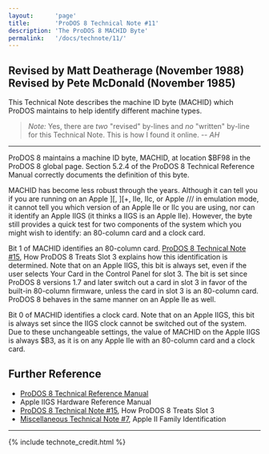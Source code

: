 ```yaml
---
layout:      'page'
title:       'ProDOS 8 Technical Note #11'
description: 'The ProDOS 8 MACHID Byte'
permalink:   '/docs/technote/11/'
---
```




<h2>Revised by Matt Deatherage (November 1988)
<br>Revised by Pete McDonald (November 1985)</h2>

<p>This Technical Note describes the machine ID byte (MACHID) which ProDOS 
maintains to help identify different machine types.</p>

<blockquote><em>Note:</em> Yes, there are <em>two</em> "revised" by-lines and 
<em>no</em> "written" by-line for this Technical Note.  This is how I found it 
online.  <em>-- AH</em></blockquote>

<hr>

<p>ProDOS 8 maintains a machine ID byte, MACHID, at location $BF98 in the
ProDOS 8 global page.  Section 5.2.4 of the ProDOS 8 Technical Reference
Manual correctly documents the definition of this byte.</p>

<p>MACHID has become less robust through the years.  Although it can tell
you if you are running on an Apple ][, ][+, IIe, IIc, or Apple /// in
emulation mode, it cannot tell you which version of an Apple IIe or IIc
you are using, nor can it identify an Apple IIGS (it thinks a IIGS is an
Apple IIe).  However, the byte still provides a quick test for two
components of the system which you might wish to identify:  an 80-column
card and a clock card.</p>

<p>Bit 1 of MACHID identifies an 80-column card.  <a
href="/docs/technote/15/">ProDOS 8 Technical Note #15</a>, How ProDOS 8
Treats Slot 3 explains how this identification is determined.  Note that
on an Apple IIGS, this bit is always set, even if the user selects Your
Card in the Control Panel for slot 3.  The bit is set since ProDOS 8
versions 1.7 and later switch out a card in slot 3 in favor of the
built-in 80-column firmware, unless the card in slot 3 is an 80-column
card.  ProDOS 8 behaves in the same manner on an Apple IIe as well.</p>

<p>Bit 0 of MACHID identifies a clock card.  Note that on an Apple IIGS,
this bit is always set since the IIGS clock cannot be switched out of the
system.  Due to these unchangeable settings, the value of MACHID on the
Apple IIGS is always $B3, as it is on any Apple IIe with an 80-column card
and a clock card.</p>


<h2>Further Reference</h2>

<ul>
<li><a href="/docs/techref/">ProDOS 8 Technical Reference Manual</a></li>
<li>Apple IIGS Hardware Reference Manual</li>
<li><a href="/docs/technote/15/">ProDOS 8 Technical Note #15</a>, How ProDOS 
8 Treats Slot 3</li>
<li><a href="/docs/technote/misc07/">Miscellaneous Technical Note #7</a>, Apple II Family Identification</li>
</ul>

<hr>




{% include technote_credit.html %}

